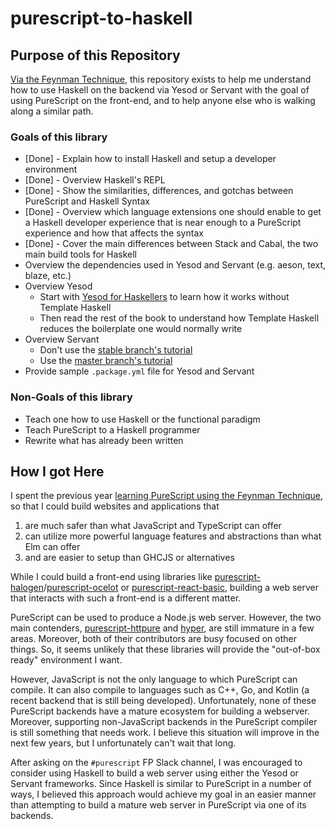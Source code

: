 # purescript-to-haskell

## Purpose of this Repository

[Via the Feynman Technique](https://medium.com/taking-note/learning-from-the-feynman-technique-5373014ad230), this repository exists to help me understand how to use Haskell on the backend via Yesod or Servant with the goal of using PureScript on the front-end, and to help anyone else who is walking along a similar path.

### Goals of this library

- [Done] - Explain how to install Haskell and setup a developer environment
- [Done] - Overview Haskell's REPL
- [Done] - Show the similarities, differences, and gotchas between PureScript and Haskell Syntax
- [Done] - Overview which language extensions one should enable to get a Haskell developer experience that is near enough to a PureScript experience and how that affects the syntax
- [Done] - Cover the main differences between Stack and Cabal, the two main build tools for Haskell
- Overview the dependencies used in Yesod and Servant (e.g. aeson, text, blaze, etc.)
- Overview Yesod
    - Start with [Yesod for Haskellers](https://www.yesodweb.com/book/yesod-for-haskellers) to learn how it works without Template Haskell
    - Then read the rest of the book to understand how Template Haskell reduces the boilerplate one would normally write
- Overview Servant
    - Don't use the [stable branch's tutorial](https://haskell-servant.readthedocs.io/en/stable/tutorial/)
    - Use the [master branch's tutorial](https://docs.servant.dev/en/master/tutorial/index.html)
- Provide sample `.package.yml` file for Yesod and Servant 

### Non-Goals of this library

- Teach one how to use Haskell or the functional paradigm
- Teach PureScript to a Haskell programmer
- Rewrite what has already been written

## How I got Here

I spent the previous year [learning PureScript using the Feynman Technique](https://github.com/jordanmartinez/purescript-jordans-reference), so that I could build websites and applications that
1. are much safer than what JavaScript and TypeScript can offer
2. can utilize more powerful language features and abstractions than what Elm can offer
3. and are easier to setup than GHCJS or alternatives

While I could build a front-end using libraries like [purescript-halogen](https://github.com/slamdata/purescript-halogen)/[purescript-ocelot](https://github.com/citizennet/purescript-ocelot) or [purescript-react-basic](https://github.com/lumihq/purescript-react-basic), building a web server that interacts with such a front-end is a different matter.

PureScript can be used to produce a Node.js web server. However, the two main contenders, [purescript-httpure](https://github.com/cprussin/purescript-httpure) and [hyper](https://github.com/purescript-hyper/hyper), are still immature in a few areas. Moreover, both of their contributors are busy focused on other things. So, it seems unlikely that these libraries will provide the "out-of-box ready" environment I want.

However, JavaScript is not the only language to which PureScript can compile. It can also compile to languages such as C++, Go, and Kotlin (a recent backend that is still being developed). Unfortunately, none of these PureScript backends have a mature ecosystem for building a webserver. Moreover, supporting non-JavaScript backends in the PureScript compiler is still something that needs work. I believe this situation will improve in the next few years, but I unfortunately can't wait that long.

After asking on the `#purescript` FP Slack channel, I was encouraged to consider using Haskell to build a web server using either the Yesod or Servant frameworks. Since Haskell is similar to PureScript in a number of ways, I believed this approach would achieve my goal in an easier manner than attempting to build a mature web server in PureScript via one of its backends.
